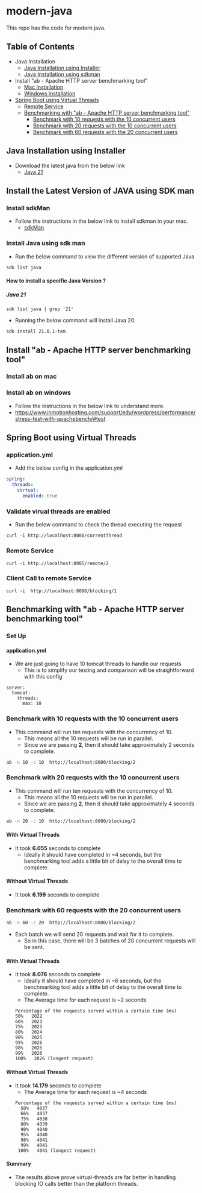 # modern-java

This repo has the code for modern java.

## Table of Contents

- Java Installation
  - [Java Installation using Installer](#java-installation-using-installer)
  - [Java Installation using sdkman](#install-java-using-sdk-man)
- Install "ab - Apache HTTP server benchmarking tool"
  - [Mac Installation](#install-ab-on-mac)
  - [Windows Installation](#install-ab-on-windows)
- [Spring Boot using Virtual Threads](#spring-boot-using-virtual-threads)
  - [Remote Service](#remote-service)
  - [Benchmarking with "ab - Apache HTTP server benchmarking tool"](#benchmarking-with-ab---apache-http-server-benchmarking-tool)
    - [Benchmark with 10 requests with the 10 concurrent users ](#benchmark-with-10-requests-with-the-10-concurrent-users-)
    - [Benchmark with 20 requests with the 10 concurrent users](#benchmark-with-20-requests-with-the-10-concurrent-users)
    - [Benchmark with 60 requests with the 20 concurrent users](#benchmark-with-60-requests-with-the-20-concurrent-users)

## Java Installation using Installer

- Download the latest java from the below link
  - [Java 21](https://www.oracle.com/java/technologies/downloads/)

## Install the Latest Version of JAVA using SDK man

### Install sdkMan

- Follow the instructions in the below link to install sdkman in your mac.
    - [sdkMan](https://sdkman.io/install)

### Install Java using sdk man

- Run the below command to view the different version of supported Java
```agsl
sdk list java
```
#### How to install a specific Java Version ?

##### Java 21

```linux
sdk list java | grep '21'
```
- Running the below command will install Java 20.

```linux
sdk install 21.0.1-tem
```

## Install "ab - Apache HTTP server benchmarking tool"

### Install ab on mac

### Install ab on windows
- Follow the instructions in the below link to understand more.
 - https://www.inmotionhosting.com/support/edu/wordpress/performance/stress-test-with-apachebench/#test

## Spring Boot using Virtual Threads

### application.yml

- Add the below config in the application.yml

```yml
spring:
  threads:
    virtual:
      enabled: true
```

### Validate virual threads are enabled

- Run the below command to check the thread executing the request

```curl
curl -i http://localhost:8080/currentThread  
```

### Remote Service

```curl
curl -i http://localhost:8085/remote/2  
```

### Client Call to remote Service

```curl
curl -i  http://localhost:8080/blocking/1
```

## Benchmarking with "ab - Apache HTTP server benchmarking tool"

### Set Up

#### application.yml

- We are just going to have 10 tomcat threads to handle our requests
  - This is to simplify our testing and comparison will be straightforward with this config
```
server:
  tomcat:
    threads:
      max: 10
```

### Benchmark with 10 requests with the 10 concurrent users 

- This command will run ten requests with the concurrency of 10.
  - This means all the 10 requests will be run in parallel.
  - Since we are passing **2**, then it should take approximately 2 seconds to complete.
  
```bash
ab -n 10 -c 10  http://localhost:8080/blocking/2
```

### Benchmark with 20 requests with the 10 concurrent users

- This command will run ten requests with the concurrency of 10.
  - This means all the 10 requests will be run in parallel.
  - Since we are passing **2**, then it should take approximately 4 seconds to complete.

```bash
ab -n 20 -c 10  http://localhost:8080/blocking/2
```

#### With Virtual Threads

- It took **6.055** seconds to complete
  - Ideally it should have completed in ~4 seconds, but the benchmarking tool adds a little bit of delay to the overall time to complete.

#### Without Virtual Threads

- It took **6.199** seconds to complete

### Benchmark with 60 requests with the 20 concurrent users

```bash
ab -n 60 -c 20  http://localhost:8080/blocking/2
```
- Each batch we will send 20 requests and wait for it to complete.
  - So in this case, there will be 3 batches of 20 concurrent requests will be sent.
  
#### With Virtual Threads

- It took **8.078** seconds to complete
  - Ideally it should have completed in ~6 seconds, but the benchmarking tool adds a little bit of delay to the overall time to complete.
  - The Average time for each request is ~2 seconds
  ```text
  Percentage of the requests served within a certain time (ms)
  50%   2022
  66%   2023
  75%   2023
  80%   2024
  90%   2025
  95%   2026
  98%   2026
  99%   2026
  100%   2026 (longest request)
  ```
  
#### Without Virtual Threads

- It took **14.179** seconds to complete
  - The Average time for each request is ~4 seconds
  ```text
  Percentage of the requests served within a certain time (ms)
    50%   4037
    66%   4037
    75%   4038
    80%   4039
    90%   4040
    95%   4040
    98%   4041
    99%   4041
   100%   4041 (longest request)
  
  ```

#### Summary 

- The results above prove virtual-threads are far better in handling blocking IO calls better than the platform threads.